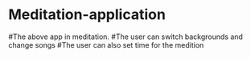 # Meditation-application
#The above app in meditation.
#The user can switch backgrounds and change songs
#The user can also set time for the medition
